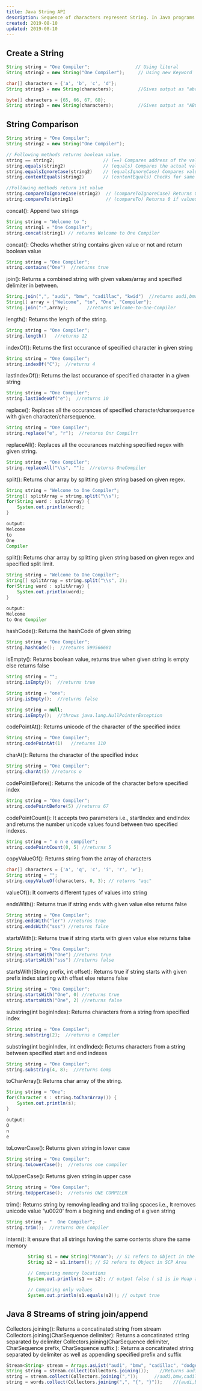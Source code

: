 ```yaml
---
title: Java String API
description: Sequence of characters represent String. In Java programs all string literals such as "onec", are implemented as instances of java.lang.String class.
created: 2019-08-10
updated: 2019-08-10
---
```


## Create a String
```java
String string = "One Compiler";                 // Using literal
String string2 = new String("One Compiler");     // Using new Keyword

char[] characters = {'a', 'b', 'c', 'd'};
String string3 = new String(characters);         //Gives output as "abcd" 

byte[] characters = {65, 66, 67, 68};
String string3 = new String(characters);         //Gives output as "ABCD" 
```

## String Comparison
```java
String string = "One Compiler";                 
String string2 = new String("One Compiler");     

// Following methods returns boolean value.
string == string2;                  // (==) Compares address of the values
string.equals(string2)              // (equals) Compares the actual values
string.equalsIgnoreCase(string2)    // (equalsIgnoreCase) Compares values and also ignores case
string.contentEquals(string2)       // (contentEquals) Checks for same Sequence of characters values against the other string

//Following methods return int value
string.compareToIgnoreCase(string2)  // (compareToIgnoreCase) Returns 0 if values are equal ignoring case, Returns < 0 if the string is lexicographically less than the other string, Returns > 0 if the string is lexicographically greater than the other string
string.compareTo(string1)            // (compareTo) Returns 0 if values are equal, Returns < 0 if the string is lexicographically less than the other string, Returns > 0 if the string is lexicographically greater than the other string
```

concat(): Append two strings 
```java
String string = "Welcome to ";  
String string1 = "One Compiler"; 
string.concat(string1) // returns Welcome to One Compiler
```

concat(): Checks whether string contains given value or not and return boolean value
```java
String string = "One Compiler"; 
string.contains("One")  //returns true
```

join(): Returns a combined string with given values/array and specified delimiter in between.
```java
String.join(",", "audi", "bmw", "cadillac", "kwid")  //returns audi,bmw,cadillac,kwid
String[] array = {"Welcome", "to", "One", "Compiler"};
String.join("-",array);       //returns Welcome-to-One-Compiler
```

length(): Returns the length of the string.
```java
String string = "One Compiler"; 
string.length()   //returns 12
```

indexOf(): Returns the first occurance of specified character in given string
```java
String string = "One Compiler";
string.indexOf("C");  //returns 4
```

lastIndexOf(): Returns the last occurance of specified character in a given string
```java
String string = "One Compiler";
string.lastIndexOf("e");  //returns 10
```

replace(): Replaces all the occurances of specified character/charsequence with given character/charsequence.
```java
String string = "One Compiler";
string.replace("e", "r");  //returns Onr Compilrr
```

replaceAll(): Replaces all the occurances matching specified regex with given string.
```java
String string = "One Compiler";
string.replaceAll("\\s", "");  //returns OneCompiler
```

split(): Returns char array by splitting given string based on given regex.
```java
String string = "Welcome to One Compiler";
String[] splitArray = string.split("\\s");
for(String word : splitArray) {  
    System.out.println(word);   
}

output:
Welcome
to
One
Compiler
```

split(): Returns char array by splitting given string based on given regex and specified split limit.
```java
String string = "Welcome to One Compiler";
String[] splitArray = string.split("\\s", 2);
for(String word : splitArray) {  
    System.out.println(word);   
}

output:
Welcome
to One Compiler
```




hashCode(): Returns the hashCode of given string
```java
String string = "One Compiler";
string.hashCode();  //returns 599566681
```

isEmpty(): Returns boolean value, returns true when given string is empty else returns false
```java
String string = "";
string.isEmpty();  //returns true

String string = "one";
string.isEmpty();  //returns false

String string = null;
string.isEmpty();  //throws java.lang.NullPointerException
```



codePointAt(): Returns unicode of the character of the specified index  
```java
String string = "One Compiler"; 
string.codePointAt(1)   //returns 110
```

charAt(): Returns the character of the specified index
```java
String string = "One Compiler";
string.charAt(5) //returns o
```

codePointBefore(): Returns the unicode of the character before specified index
```java
String string = "One Compiler";
string.codePointBefore(5) //returns 67
```

codePointCount(): It accepts two parameters i.e., startIndex and endIndex and returns the number unicode values found between two specified indexes.
```java
String string = " o n e compiler";
string.codePointCount(0, 5) //returns 5
```

copyValueOf(): Returns string from the array of characters 
```java
char[] characters = {'a', 'q', 'c', 'i', 'r', 'w'};
String string = "";
string.copyValueOf(characters, 0, 3); // returns "aqc"
```
valueOf(): It converts different types of values into string

endsWith(): Returns true if string ends with given value else returns false
```java 
String string = "One Compiler";
string.endsWith("ler") //returns true
string.endsWith("sss") //returns false
```

startsWith(): Returns true if string starts with given value else returns false
```java 
String string = "One Compiler";
string.startsWith("One") //returns true
string.startsWith("sss") //returns false
```

startsWith(String prefix, int offset): Returns true if string starts with given prefix index starting with offset else returns false
```java 
String string = "One Compiler";
string.startsWith("One", 0) //returns true
string.startsWith("One", 2) //returns false
```

substring(int beginIndex): Returns characters from a string from specified index
```java 
String string = "One Compiler";
string.substring(2);  //returns e Compiler
```

substring(int beginIndex, int endIndex): Returns characters from a string between specified start and end indexes
```java 
String string = "One Compiler";
string.substring(4, 8);  //returns Comp
```

toCharArray(): Returns char array of the string.
```java 
String string = "One";
for(Character s : string.toCharArray()) {
    System.out.println(s);
}

output:
O
n
e
```

toLowerCase(): Returns given string in lower case
```java 
String string = "One Compiler";
string.toLowerCase();  //returns one compiler
```

toUpperCase(): Returns given string in upper case
```java 
String string = "One Compiler";
string.toUpperCase();  //returns ONE COMPILER
```

trim(): Returns string by removing leading and trailing spaces i.e., It removes unicode value '\u0020' from a begining and ending of a given string 
```java 
String string = "  One Compiler";
string.trim();  //returns One Compiler
```

intern(): It ensure that all strings having the same contents share the same memory
```java
        String s1 = new String("Manan"); // S1 refers to Object in the Heap Area 
        String s2 = s1.intern(); // S2 refers to Object in SCP Area 
          
        // Comparing memory locations 
        System.out.println(s1 == s2); // output false ( s1 is in Heap and s2 is in SCP )

        // Comparing only values 
        System.out.println(s1.equals(s2)); // output true
```

## Java 8 Streams of string join/append 

Collectors.joining(): Returns a concatinated string from stream
Collectors.joining(CharSequence delimiter): Returns a concatinated string separated by delimiter
Collectors.joining(CharSequence delimiter,  CharSequence prefix, CharSequence suffix ): Returns a concatinated string separated by delimiter as well as appending specified prefix and suffix

```java
Stream<String> stream = Arrays.asList("audi", "bmw", "cadillac", "dodge").stream();  
String string = stream.collect(Collectors.joining());    //Returns audibmwcadillacdodge   
string = stream.collect(Collectors.joining(","));      //audi,bmw,cadillac,dodge
string = words.collect(Collectors.joining(",", "{", "}"));    //{audi,bmw,cadillac,dodge} 
```




